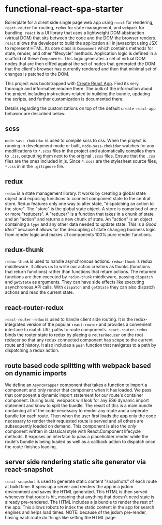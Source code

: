 # functional-react-spa-starter

Boilerplate for a client side single page web app using `react` for rendering, `react-router` for routing, `redux` for state management, and `webpack` for bundling. `react` is a UI library that uses a lightweight DOM abstraction (virtual DOM) that sits between the code and the DOM the browser renders. `react` allows the developer to build the application all in javascript using JSX to represent HTML. Its core class is `Component` which contains methods for state, render, and other "lifecycle" methods. Application logic is defined in a scaffold of these `Component`s. This logic generates a set of virtual DOM nodes that are then diffed against the set of nodes that generated the DOM that the client's browser has currently rendered and then that minimal set of changes is patched to the DOM.

This project was bootstrapped with [Create React App](https://github.com/facebookincubator/create-react-app). Find its very thorough and informative readme there. The bulk of the information about the project including instructions related to building the bundle, updating the scripts, and further customization is documented there.

Details regarding the customizations on top of the default `create-react-app` behavior are described below.

## scss

`node-sass-chokidar` is used to compile scss to css. When the project is running in development mode or built, `node-sass-chokidar` watches for any modifications to `*.scss` files in the project and automatically compiles them to `.css`, outputting them next to the original `.scss` files. Ensure that the `.css` files are the ones included in js. Since `*.scss` are the stylesheet source files, `*.css` in in the `.gitignore` file.

## redux

`redux` is a state management library. It works by creating a global state object and exposing functions to connect component state to the central store. Redux features only one way to alter state, "dispatching an action to the store". The "store" is the global state object. A store is comprised of one or more "reducers". A "reducer" is a function that takes in a chunk of state and an "action" and returns a new chunk of state. An "action" is an object containing a `type` and any other data needed to update state. This is a _Good Idea™_ because it allows for the decoupling of state changing business logic from render logic and makes UI components 100% pure render functions.

## redux-thunk

`redux-thunk` is used to handle asynchronous actions. `redux-thunk` is redux middleware. It allows us to write our action creators as thunks (functions that return functions) rather than functions that return actions. The returned functions are then executed by `redux-thunk` middleware, passing `dispatch` and `getState` as arguments. They can have side effects like executing asynchronous API calls. With `dispatch` and `getState` they can also dispatch actions and read the current state.

## react-router-redux

`react-router-redux` is used to handle client side routing. It is the redux-integrated version of the popular `react-router` and provides a convenient interface to match URL paths to route components. `react-router-redux` binds the router state to redux by placing a `routerReducer` on the root reducer so that any redux connected component has scope to the current route and history. It also includes a `push` function that navigates to a path by dispatching a redux action.

## route based code splitting with webpack based on dynamic imports

We define an `AsyncWrapper` component that takes a function to import a component and only render that component when it has loaded. We pass that component a dynamic import statement for our route's container component. During build, webpack will look for any ES6 dynamic import statement and know to split the bundle. The result of this is a main bundle containing all of the code necessary to render any route and a seperate bundle for each route. Then when the user first loads the app only the code necessary to render their requested route is served and all others are subsequently loaded on demand. This component is also the _only_ component written in classical style with React.Component lifecycle methods. It exposes an interface to pass a placeholder render while the route's bundle is being loaded as well as a callback action to dispatch once the route finishes loading.

## server side rendering static site generator via react-snapshot

`react-snapshot` is used to generate static content "snapshots" of each route at build time. It spins up a server and renders the app in a jsdom environment and saves the HTML generated. This HTML is then served whenever that route is hit, meaning that anything that doesn't need state is already pre-rendered. The HTML includes a js bundle to render the rest of the app. This allows robots to index the static content in the app for search engines and helps load times. NOTE: because of the jsdom pre-render, having each route do things like setting the HTML page <title> is fine.

# Project structure

```
functional-react-spa-starter/
  README.md
  node_modules/
  package.json
  public/
    index.html
    favicon.ico
  src/
    App.scss
    App.js
    App.test.js
    index.js
    registerServiceWorker.js
    Components/
      AsyncWrapper.js
      Header.js
      RouteLoading.js
    Routes/
      index.js
      Home/
        index.js
        container.js
        reducer.js
        container.scss
      Boilerplate/
        index.js
        container.js
        reducer.js
        container.scss
    Services/
      Boilerplate.js
    Store/
      index.js
      RootReducer.js
```

# Architecture

The general pattern of the app can be described as a loop. We call this the "main loop". It is:

```
 __ transform state into render props
|  |
|  render returns vDOM bound w/ event listeners
|  |
|  (react vDOM diff/patch > react updates real DOM > browser paints to screen > user interacts with the elements on the screen and fires event listener)
|  |
|  listener executes the proper business logic and uses redux to dispatch an action to a reducer
|  |
|  redux passes new state down
|__|
```
